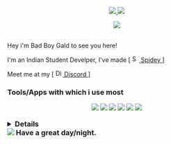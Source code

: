 <p align="center">
  <a href="https://github.com/Bad-Boy-Codes/">
    <img src="https://komarev.com/ghpvc/?username=Bad-Boy-Codes" />
    <a />
    <a href="https://dsc.gg/badboy">
      <img src="https://img.shields.io/discord/459910889924067358?label=Join%20Community&logo=discord&style=flat&color=blue" />
      <a />
</p>
<p align="center">
  <a href="https://discord.com/users/445073800850046977">
    <img src="https://discord.c99.nl/widget/theme-3/445073800850046977.png" />
    <a />
</p>
<br /> Hey i'm Bad Boy Gald to see you here! &nbsp; <p>I'm an Indian Student Develper, I've made [ <a href="https://top.gg/bot/858565390615707668" target="_blank">
    <img alt="Spidey" title="Spidey" width="16px" src="https://www.nicepng.com/png/full/765-7655184_555-x-555-0-spiderman-mask.png"> Spidey <a /> ]
    <p />
    <p align="center">
      <p> Meet me at my [ <a href="https://dsc.gg/badboy" target="_blank">
          <img alt="Discord" title="Discord" width="16px" src="https://raw.githubusercontent.com/peterthehan/peterthehan/master/assets/discord.svg"> Discord <a /> ]
          <p />
          <h3> Tools/Apps with which i use most </>
            <p align="center">
              <img src="https://img.shields.io/badge/node.js%20-%2343853D.svg?&style=for-the-badge&logo=node.js&logoColor=white" />
              <img src="https://img.shields.io/badge/javascript%20-%23323330.svg?&style=for-the-badge&logo=javascript&logoColor=%23F7DF1E" />
              <img src="https://img.shields.io/badge/html5%20-%23E34F26.svg?&style=for-the-badge&logo=html5&logoColor=white" />
              <img src="https://img.shields.io/badge/css3%20-%231572B6.svg?&style=for-the-badge&logo=css3&logoColor=white" />
              <img src="https://img.shields.io/badge/github%20-%23121011.svg?&style=for-the-badge&logo=github&logoColor=white" />
              <img src="https://img.shields.io/badge/MongoDB-%234ea94b.svg?&style=for-the-badge&logo=mongodb&logoColor=white" />
            </p>
            <details>
              <p align="center">
                <img align="center" src="https://github-readme-stats.vercel.app/api/top-langs/?username=Bad-Boy-Codes&show_icons=true&layout=compact&hide_border=true&theme=dark" />
                <img align="center" src="https://github-readme-stats.vercel.app/api?username=Bad-Boy-Codes&show_icons=true&theme=dark&line_height=21" alt="legend-js' github stats" />
              </p>
            </details>
<img src="https://i.imgur.com/5ouXHpX.jpg"/> Have a great day/night.
